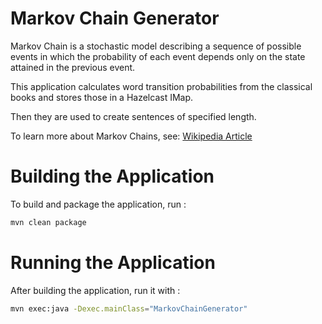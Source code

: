# Markov Chain Generator
Markov Chain is a stochastic model describing a sequence of possible events in which the probability of each event depends only on the state attained in the previous event.

This application calculates word transition probabilities from the classical books and stores those in a Hazelcast IMap.

Then they are used to create sentences of specified length.

To learn more about Markov Chains, see: [Wikipedia Article](https://en.wikipedia.org/wiki/Markov_chain)

# Building the Application

To build and package the application, run :

```bash
mvn clean package
```

# Running the Application

After building the application, run it with : 

```bash
mvn exec:java -Dexec.mainClass="MarkovChainGenerator" 
```


